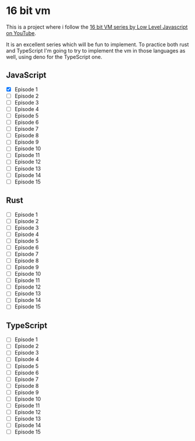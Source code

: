# 16 bit vm
This is a project where i follow the [16 bit VM series by Low Level Javascript on YouTube](https://youtube.com/playlist?list=PLP29wDx6QmW5DdwpdwHCRJsEubS5NrQ9b).

It is an excellent series which will be fun to implement. To practice both rust and TypeScript I'm going
to try to implement the vm in those languages as well, using deno for the TypeScript one.

## JavaScript
- [x] Episode 1
- [ ] Episode 2
- [ ] Episode 3
- [ ] Episode 4
- [ ] Episode 5
- [ ] Episode 6
- [ ] Episode 7
- [ ] Episode 8
- [ ] Episode 9
- [ ] Episode 10
- [ ] Episode 11
- [ ] Episode 12
- [ ] Episode 13
- [ ] Episode 14
- [ ] Episode 15

## Rust
- [ ] Episode 1
- [ ] Episode 2
- [ ] Episode 3
- [ ] Episode 4
- [ ] Episode 5
- [ ] Episode 6
- [ ] Episode 7
- [ ] Episode 8
- [ ] Episode 9
- [ ] Episode 10
- [ ] Episode 11
- [ ] Episode 12
- [ ] Episode 13
- [ ] Episode 14
- [ ] Episode 15

## TypeScript
- [ ] Episode 1
- [ ] Episode 2
- [ ] Episode 3
- [ ] Episode 4
- [ ] Episode 5
- [ ] Episode 6
- [ ] Episode 7
- [ ] Episode 8
- [ ] Episode 9
- [ ] Episode 10
- [ ] Episode 11
- [ ] Episode 12
- [ ] Episode 13
- [ ] Episode 14
- [ ] Episode 15
